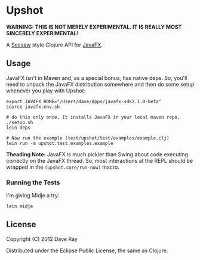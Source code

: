 # Upshot

**WARNING: THIS IS NOT MERELY EXPERIMENTAL. IT IS REALLY MOST SINCERELY EXPERIMENTAL!**

A [Seesaw](https://github.com/daveray/seesaw) style Clojure API for [JavaFX](http://javafx.com).

## Usage
JavaFX isn't in Maven and, as a special bonus, has native deps. So, you'll need to unpack the JavaFX distribution somewhere and then do some setup whenever you play with Upshot:

    export JAVAFX_HOME="/Users/dave/Apps/javafx-sdk2.1.0-beta"
    source javafx.env.sh

    # do this only once. It installs JavaFX in your local maven repo.
    ./setup.sh
    lein deps

    # Now run the example (test/upshot/test/examples/example.clj)
    lein run -m upshot.test.examples.example

**Theading Note:** JavaFX is much pickier than Swing about code executing correctly on the JavaFX thread. So, most interactions at the REPL should be wrapped in the `(upshot.core/run-now)` macro.

### Running the Tests
I'm giving Midje a try:

    lein midje

## License

Copyright (C) 2012 Dave Ray

Distributed under the Eclipse Public License, the same as Clojure.
